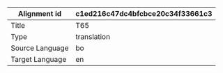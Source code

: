 |Alignment id | c1ed216c47dc4bfcbce20c34f33661c3
| --- | --- 
|Title | T65 
|Type | translation
|Source Language | bo
|Target Language | en